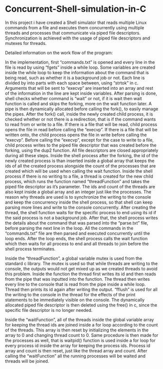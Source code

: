 # Concurrent-Shell-simulation-in-C
In this project i have created a Shell simulator that reads multiple Linux commands from a file and executes them concurrently using multiple threads and processes that communicate via piped file descriptors. Synchronization is achieved with the usage of piped file descriptors and mutexes for threads.

Detailed information on the work flow of the program:

In the implementation, first “commands.txt” is opened and every line in the file is read by using “fgets” inside a while loop. Some variables are created inside the while loop to keep the information about the command that is being read, such as whether it is a background job or not. Each line is divided by into parts with each space between, using “strtok” in c. Arguments that will be sent to “execvp” are inserted into an array and rest of the information in the line are kept inside variables. After parsing is done, shell checks whether command is “wait” or not, if it is wait then wait function is called and skips the forking, more on the wait function later. A pipe is then dynamically allocated before calling the fork(), to easily manage the pipes. After the fork() call, inside the newly created child process, it is checked whether or not there is a redirection, that is if the command wants to read from or write to a file. If there is a file that will be read, child process opens the file in read before calling the “execvp”. If there is a file that will be written onto, the child process opens the file in write before calling the “execvp”. Before calling the “execvp”, except for the case to write to a file, child process writes to the piped file descriptor that was created before the forking, using the dup2 function. All file descriptors are closed appropriately during all these steps. Inside the shell process after the forking, the id of the newly created process is than inserted inside a global array that keeps the ids of all the created process alongside the count of the processes that are created which will be used when calling the wait function. Inside the shell process if there is no writing to a file, a thread is created for the new child process, which runs the function named “threadFunction” and takes the piped file descriptor as it’s parameter. The ids and count of the threads are also kept inside a global array and an integer just like the processes. The reason why threads are used is to synchronize the writing to the console and keep the concurrency inside the shell process, so that shell can keep parsing more lines and write to the console concurrently. After creating the thread, the shell function waits for the specific process to end using its id if the said process is not a background job. After that, the shell process writes the details about the command that was parsed into the “parse.txt” file, before parsing the next line in the loop. All the commands in the “commands.txt” file are then parsed and executed concurrently until the loop ends. After the loop ends, the shell process calls the wait function which then waits for all process to end and all threads to join before the shell process terminates. 

Inside the “threadFunction”, a global variable mutex is used from the standard c library. The mutex is used so that while threads are writing to the console, the outputs would not get mixed up as we created threads to avoid this problem. Inside the function the thread first writes its id and then reads from the pipe that was inputted into the function. The thread then writes every line to the console that is read from the pipe inside a while loop. Thread then prints its id again after writing the output. “fflush” is used for all the writing to the console in the thread for the effects of the print statements to be immediately visible on the console. The dynamically allocated piped file descriptor is then deleted using the free() in c, since the specific file descriptor is no longer needed.

Inside the “waitFunction”, all of the threads inside the global variable array for keeping the thread ids are joined inside a for loop according to the count of the threads. This array is then reset by initializing the elements in the array to 0 and changing thread count to 0. Same procedure is then made for the processes as well, that is waitpid() function is used inside a for loop for every process id inside the array for keeping the process ids. Process id array and count is then reset, just like the thread array and count. After calling the “waitFunction” all the running processes will be waited and threads will be joined.
